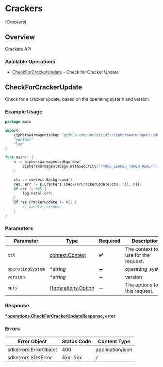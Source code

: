 # Crackers
(*Crackers*)

## Overview

Crackers API

### Available Operations

* [CheckForCrackerUpdate](#checkforcrackerupdate) - Check for Cracker Update

## CheckForCrackerUpdate

Check for a cracker update, based on the operating system and version.

### Example Usage

```go
package main

import(
	cipherswarmagentsdkgo "github.com/unclesp1d3r/cipherswarm-agent-sdk-go"
	"context"
	"log"
)

func main() {
    s := cipherswarmagentsdkgo.New(
        cipherswarmagentsdkgo.WithSecurity("<YOUR_BEARER_TOKEN_HERE>"),
    )

    ctx := context.Background()
    res, err := s.Crackers.CheckForCrackerUpdate(ctx, nil, nil)
    if err != nil {
        log.Fatal(err)
    }
    if res.CrackerUpdate != nil {
        // handle response
    }
}
```

### Parameters

| Parameter                                                | Type                                                     | Required                                                 | Description                                              |
| -------------------------------------------------------- | -------------------------------------------------------- | -------------------------------------------------------- | -------------------------------------------------------- |
| `ctx`                                                    | [context.Context](https://pkg.go.dev/context#Context)    | :heavy_check_mark:                                       | The context to use for the request.                      |
| `operatingSystem`                                        | **string*                                                | :heavy_minus_sign:                                       | operating_system                                         |
| `version`                                                | **string*                                                | :heavy_minus_sign:                                       | version                                                  |
| `opts`                                                   | [][operations.Option](../../models/operations/option.md) | :heavy_minus_sign:                                       | The options for this request.                            |

### Response

**[*operations.CheckForCrackerUpdateResponse](../../models/operations/checkforcrackerupdateresponse.md), error**

### Errors

| Error Object          | Status Code           | Content Type          |
| --------------------- | --------------------- | --------------------- |
| sdkerrors.ErrorObject | 400                   | application/json      |
| sdkerrors.SDKError    | 4xx-5xx               | */*                   |

